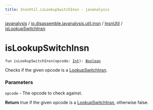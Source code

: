 ```yaml
---
title: InsnUtil.isLookupSwitchInsn - javanalysis
---
```


[javanalysis](../../index.html) / [io.disassemble.javanalysis.util.insn](../index.html) / [InsnUtil](index.html) / [isLookupSwitchInsn](./is-lookup-switch-insn.html)

# isLookupSwitchInsn

`fun isLookupSwitchInsn(opcode: `[`Int`](https://kotlinlang.org/api/latest/jvm/stdlib/kotlin/-int/index.html)`): `[`Boolean`](https://kotlinlang.org/api/latest/jvm/stdlib/kotlin/-boolean/index.html)

Checks if the given opcode is a [LookupSwitchInsn](../../io.disassemble.javanalysis.insn/-lookup-switch-insn/index.html).

### Parameters

`opcode` - The opcode to check against.

**Return**
true if the given opcode is a [LookupSwitchInsn](../../io.disassemble.javanalysis.insn/-lookup-switch-insn/index.html), otherwise false.

